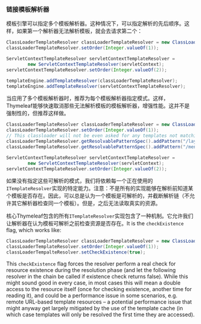 ### 链接模板解析器

模板引擎可以指定多个模板解析器。这种情况下，可以指定解析的先后顺序。这样，如果第一个解析器无法解析模板，就会去请求第二个：
```java
ClassLoaderTemplateResolver classLoaderTemplateResolver = new ClassLoaderTemplateResolver();
classLoaderTemplateResolver.setOrder(Integer.valueOf(1));

ServletContextTemplateResolver servletContextTemplateResolver = 
        new ServletContextTemplateResolver(servletContext);
servletContextTemplateResolver.setOrder(Integer.valueOf(2));

templateEngine.addTemplateResolver(classLoaderTemplateResolver);
templateEngine.addTemplateResolver(servletContextTemplateResolver);
```
当应用了多个模板解析器时，推荐为每个模板解析器指定模式。这样，Thymeleaf能够快速取消那些无法解析模板的模板解析器，增强性能。这并不是强制性的，但推荐这样做。
```java
ClassLoaderTemplateResolver classLoaderTemplateResolver = new ClassLoaderTemplateResolver();
classLoaderTemplateResolver.setOrder(Integer.valueOf(1));
// This classloader will not be even asked for any templates not matching these patterns 
classLoaderTemplateResolver.getResolvablePatternSpec().addPattern("/layout/*.html");
classLoaderTemplateResolver.getResolvablePatternSpec().addPattern("/menu/*.html");

ServletContextTemplateResolver servletContextTemplateResolver = 
        new ServletContextTemplateResolver(servletContext);
servletContextTemplateResolver.setOrder(Integer.valueOf(2));
```
如果没有指定这些可解析的模式，我们将依赖每一个正在使用的`ITemplateResolver`实现的特定能力。注意：不是所有的实现能够在解析前知道某个模板是否存在。因此，可以总是认为一个模板是可解析的，并截断解析链（不允许其它解析器检查同一个模板）。但是，之后无法读取真实的资源。

核心Thymeleaf包含的所有`ITemplateResolver`实现包含了一种机制。它允许我们让解析器在认为模板可解析之前检查资源是否存在。It is the `checkExistence` flag, which works like:
```java
ClassLoaderTemplateResolver classLoaderTemplateResolver = new ClassLoaderTemplateResolver();
classLoaderTemplateResolver.setOrder(Integer.valueOf(1));
classLoaderTempalteResolver.setCheckExistence(true);
```
This `checkExistence` flag forces the resolver perform a real check for resource existence during the resolution phase (and let the following resolver in the chain be called if existence check returns false). While this might sound good in every case, in most cases this will mean a double access to the resource itself (once for checking existence, another time for reading it), and could be a performance issue in some scenarios, e.g. remote URL-based template resources – a potential performance issue that might anyway get largely mitigated by the use of the template cache (in which case templates will only be resolved the first time they are accessed).
